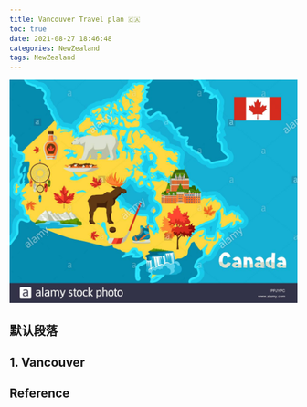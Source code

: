 ```yaml
---
title: Vancouver Travel plan 🇨🇦
toc: true
date: 2021-08-27 18:46:48
categories: NewZealand
tags: NewZealand
---
```


<img src="/images/Canada/canada-map-logo-1.jpg" width="550"/>

<!-- more -->

## 默认段落


## 1. Vancouver



## Reference



